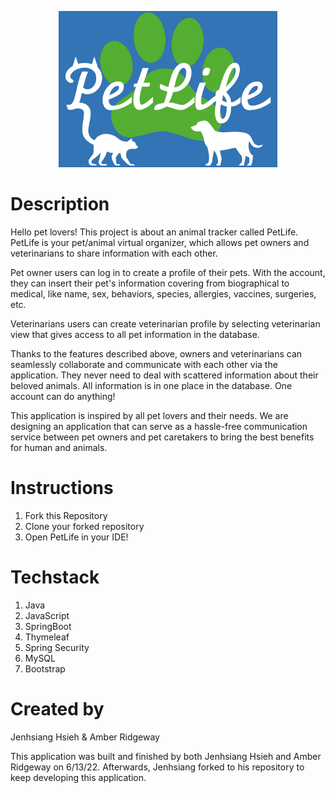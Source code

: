 <p align="center">
  <img src="https://github.com/April-2022-LC-LiftOff/pet-life/blob/main/src/main/resources/static/images/logo.png" alt="PetLife logo cannot be loaded." width="350" height ="250"/>
  </p
  <br>
  

# Description
  
Hello pet lovers! This project is about an animal tracker called PetLife. PetLife is your pet/animal virtual organizer, which allows pet owners and veterinarians to share information with each other.  

Pet owner users can log in to create a profile of their pets. 
With the account, they can insert their pet's information covering from biographical to medical, like name, sex, behaviors, species, allergies, vaccines, surgeries, etc.

Veterinarians users can create veterinarian profile by selecting veterinarian view that gives access to all pet information in the database.

Thanks to the features described above, owners and veterinarians can seamlessly collaborate and communicate with each other via the application. They never need to deal with scattered information about their beloved animals. All information is in one place in the database. One account can do anything!

This application is inspired by all pet lovers and their needs. We are designing an application that can serve as a hassle-free communication service between pet owners and pet caretakers to bring the best benefits for human and animals.
  
# Instructions
<ol>
  <li>Fork this Repository</li>
  <li>Clone your forked repository</li>
  <li>Open PetLife in your IDE!</li>
 </ol>
 
# Techstack
<ol>
  <li>Java</li>
  <li>JavaScript</li>
  <li>SpringBoot</li>
  <li>Thymeleaf</li>
  <li>Spring Security</li>
  <li>MySQL</li>
  <li>Bootstrap</li>
 </ol>

# Created by
Jenhsiang Hsieh & Amber Ridgeway
<p>This application was built and finished by both Jenhsiang Hsieh and Amber Ridgeway on 6/13/22. Afterwards, Jenhsiang forked to his repository to keep developing this application.</p>
